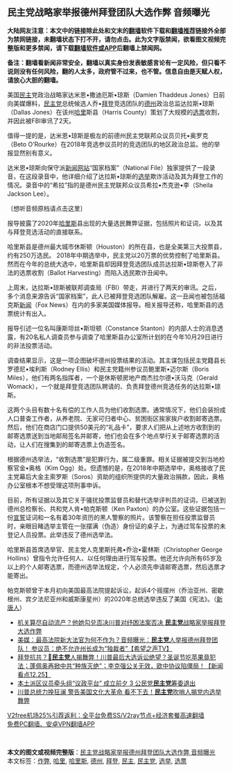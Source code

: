  <h2>民主党战略家举报德州拜登团队大选作弊 音频曝光</h2> <p class="notice"><b>大陆网友注意：本文中的链接除此处和文末的<a href="https://github.com/bannedbook/fanqiang" >翻墙</a>软件下载和<a href="https://github.com/killgcd/justmysocks/blob/master/README.md">翻墙推荐</a>链接外全部为禁网链接，未翻墙状态下打不开，请勿点击。此为文字版禁闻，欲看图文视频完整版和更多禁闻，请下载<a href="https://github.com/bannedbook/fanqiang">翻墙软件或APP</a>后翻墙上禁闻网。</p><p>备注：翻墙看新闻非常安全，翻墙以真实身份发表敏感言论有一定风险，但只看不说则没有任何风险，翻的人太多，政府管不过来，也不管。信息自由是天赋人权，请放心大胆的翻墙。</b></p>  <div class="entry"> <p>                                          </p> <p>美国<a href="https://www.bannedbook.org/bnews/tag/%e6%b0%91%e4%b8%bb/" class="st_tag internal_tag" rel="tag" title="标签 民主 下的日志">民主</a>党政治战略家达米恩•撒迪厄斯•琼斯（Damien Thaddeus Jones）日前向美媒爆料，<a href="https://www.bannedbook.org/bnews/tag/%e6%b0%91%e4%b8%bb%e5%85%9a/" class="st_tag internal_tag" rel="tag" title="标签 民主党 下的日志">民主党</a>总统候选人乔•<a href="https://www.bannedbook.org/bnews/tag/%e6%8b%9c%e7%99%bb/" class="st_tag internal_tag" rel="tag" title="标签 拜登 下的日志">拜登</a>竞选团队的<a href="https://www.bannedbook.org/bnews/tag/%e5%be%b7%e5%b7%9e/" class="st_tag internal_tag" rel="tag" title="标签 德州 下的日志">德州</a>政治总监达拉斯•琼斯（Dallas Jones）在该州<a href="https://www.bannedbook.org/bnews/tag/%E5%93%88%E9%87%8C/" class="st_tag internal_tag" rel="tag" title="标签 哈里 下的日志">哈里</a>斯县（Harris County）策划了大规模的<a href="https://www.bannedbook.org/bnews/tag/%E9%80%89%E7%A5%A8/" class="st_tag internal_tag" rel="tag" title="标签 选票 下的日志">选票</a>收割，并因此被FBI审讯了2天。</p> <p>值得一提的是，达米恩•琼斯是极左的前德州民主党联邦众议员贝托•奥罗克（Beto O’Rourke）在2018年竞选参议员时的竞选团队的地区政治总监。他的举报显然别有意义。</p> <p>达米恩•琼斯向保守派<span class='wp_keywordlink_affiliate'><a href="https://www.bannedbook.org/" title="新闻网站">新闻网站</a></span>“国家档案”（National File）独家提供了一段录音，在这段录音中，他详细介绍了达拉斯•琼斯的<a href="https://www.bannedbook.org/bnews/tag/%e9%80%89%e4%b8%be/" class="st_tag internal_tag" rel="tag" title="标签 选举 下的日志">选举</a>欺诈活动及其为拜登工作的情况。录音中的“希拉”指的是德州民主党联邦众议员希拉•杰克逊•李（Sheila Jackson Lee）。</p>  <p>〔想听音频原档请点击这里〕</p> <p>报导披露了2020年<a href="https://www.bannedbook.org/bnews/tag/%E5%93%88%E9%87%8C%E6%96%AF/" class="st_tag internal_tag" rel="tag" title="标签 哈里斯 下的日志">哈里斯</a>县出现的大量选民舞弊证据，包括照片和证词，以及其与拜登竞选活动的直接联系。</p> <p>哈里斯县是德州最大城市休斯顿（Houston）的所在县，也是全美第三大投票县，约有250万选民。 2018年中期选举中，民主党以20万票的优势控制了哈里斯县。然而在今年的总统大选中，哈里斯县却因拜登竞选团队成员达拉斯•琼斯卷入了非法的选票收割（Ballot Harvesting）而陷入选民欺诈丑闻中。</p> <p>上周末，达拉斯•琼斯被联邦调查局（FBI）带走，并进行了两天的审讯。之后，多个消息来源告诉“国家档案”，此人已被拜登竞选团队解雇。这一丑闻也被包括福克斯<span class='wp_keywordlink_affiliate'><a href="https://www.bannedbook.org/" title="新闻">新闻</a></span>（Fox News）在内的多家美国媒体报导。相关报导还称，哈里斯县的选票统计有出入。</p>  <p>报导引述一位名叫康斯坦丝•斯坦顿（Constance Stanton）的内部人士的消息透露，有20名私人调查员参与调查了哈里斯县办公室所计划的在今年10月29日进行的非法投票活动。</p> <p>调查结果显示，这是一项企图破坏德州投票结果的活动。其主谋包括民主党籍县长罗德尼•埃利斯（Rodney Ellis）和民主党籍州参议员鲍里斯•迈尔斯（Boris Miles），他们有两名指挥者，一个是休斯顿房地产商杰拉尔德•沃马克（Gerald Womack），一个就是拜登竞选团队聘请的、负责拜登德州竞选任务的达拉斯•琼斯。</p> <p>这两个头目有数十名有偿的工作人员为他们收割选票。通常情况下，他们会装扮成人口普查工作者，从养老院、无家可归者中心、贫困街区挨家挨户收割邮寄选票。然后，他们在商店门口提供50美元的“礼品卡”，要求人们把从上述地方收割到的邮寄选票送​​到当地邮局签名并邮寄，他们也会在多个地点举行关于邮寄选票的活动，让人们在搜集到的邮寄选票上伪造签名。</p> <p>根据德州选举法，“收割选票”是犯罪行为，属二级重罪。相关证据被提交到当地检察官金•奥格（Kim Ogg）处。但遗憾的是，在2018年中期选举中，奥格接收了民主党幕后大金主索罗斯（Soros）资助的组织所提供的大量政治捐款，因此，奥格办公室根本不想受理这项刑事申诉。</p>  <p>目前，所有证据以及其它关于骚扰投票监督员和替代选举评判员的证词，已被送到德州总检察长、共和党人肯•帕克斯顿（Ken Paxton）的办公室。这些证据包括一份<span class='wp_keywordlink'><a href="https://www.bannedbook.org/forum5/topic17.html" title="宣誓与预言" target="_blank">宣誓</a></span>证词和一名有着30年资历的黑人警察的照片。该警察在担任投票监督员时，亲眼目睹选举主管在一张摆满（伪造）身份证的桌子上，为通过驾车投票的未登记人员投票。此举违反了德州选举法。</p> <p>哈里斯县首席选举官、民主党人克里斯托弗•乔治•霍林斯（Christopher George Hollins）曾指令允许任何人、以任何理由进行驾车投票。他还允许向所有65岁及以上的个人邮寄选票，而德州选举法规定，个人必须先申请邮寄选票，然后选票才能寄出。</p> <p>帕克斯顿曾于本月初向美国最高法院提起诉讼，起诉4个摇摆州（乔治亚州、密歇根州、宾夕法尼亚州和威斯康星州）的2020年总统选举违反了美国《宪法》。（<span class='wp_keywordlink_affiliate'><a href="https://www.ntdtv.com/" title="新唐人">新唐人</a></span>）</p> <ul class='op-related-articles' title='相关阅读'> <li><a href='https://www.bannedbook.org/bnews/topimagenews/20201227/1455607.html' target='_blank'>机关算尽自动流产？他她勾兑否决川普对纾困法案否决 <b>民主党</b>战略家举报拜登大选作弊</a></li> <li><a href='https://www.bannedbook.org/bnews/cbnews/20201226/1455495.html' target='_blank'>美媒：最高法院新大法官为何不作为？音频曝光：<b>民主党</b>人举报德州拜登团队！ 参议员：绝不允许州长成为“独裁者”【希望之声TV】</a></li> <li><a href='https://www.bannedbook.org/bnews/bannedvideo/20201226/1455206.html' target='_blank'>拜登抗共？🤔<b>民主党</b>人揭舞弊！川普最后大选诉讼绝望？圣诞节吃苹果竟犯法；蓬佩奥再掀中共“种族灭绝”；李克强公关无效，欧中协议陷僵局！【新闻看点12.25】</a></li> <li><a href='https://www.bannedbook.org/bnews/comments/20201225/1454931.html' target='_blank'>本土派区议员牵头组“议政平台” 成立前夕 3 公民党<b>民主党</b>筹委退出</a></li> <li><a href='https://www.bannedbook.org/bnews/topimagenews/20201225/1454916.html' target='_blank'>川普总统力挽狂澜 警告美国文化大革命 看不下去！<b>民主党</b>吹哨人揭党内选举舞弊</a></li> </ul> <p class="texttj"> <a href="https://www.bannedbook.org/forum23/topic22702.html" target="_blank">V2free机场25%引荐返利：全平台免费SS/V2ray节点+经济套餐高速翻墙</a><br/> <a href="https://github.com/bannedbook/fanqiang/wiki/%E7%A6%81%E9%97%BB%E7%BD%91%E5%AE%89%E5%8D%93%E7%BF%BB%E5%A2%99%E6%96%B0%E9%97%BBAPP" target="_blank">免费PC翻墙、安卓VPN翻墙APP</a></p><p>&nbsp;</p> <a name='sharetosocial'></a>       <div><b>本文的图文或视频完整版</b>：<a href='https://www.bannedbook.org/bnews/comments/20201227/1455614.html'>民主党战略家举报德州拜登团队大选作弊 音频曝光</a></div>  </div><!--END ENTRY--> <div class="postfooter"> <div>本文标签：<a href="https://www.bannedbook.org/bnews/tag/%e4%bd%9c%e5%bc%8a/" rel="tag">作弊</a>, <a href="https://www.bannedbook.org/bnews/tag/%E5%93%88%E9%87%8C/" rel="tag">哈里</a>, <a href="https://www.bannedbook.org/bnews/tag/%E5%93%88%E9%87%8C%E6%96%AF/" rel="tag">哈里斯</a>, <a href="https://www.bannedbook.org/bnews/tag/%e5%be%b7%e5%b7%9e/" rel="tag">德州</a>, <a href="https://www.bannedbook.org/bnews/tag/%e6%8b%9c%e7%99%bb/" rel="tag">拜登</a>, <a href="https://www.bannedbook.org/bnews/tag/%e6%b0%91%e4%b8%bb/" rel="tag">民主</a>, <a href="https://www.bannedbook.org/bnews/tag/%e6%b0%91%e4%b8%bb%e5%85%9a/" rel="tag">民主党</a>, <a href="https://www.bannedbook.org/bnews/tag/%e9%80%89%e4%b8%be/" rel="tag">选举</a>, <a href="https://www.bannedbook.org/bnews/tag/%E9%80%89%E7%A5%A8/" rel="tag">选票</a></div>  </div><!--END POSTFOOTER--> 